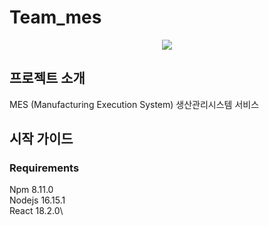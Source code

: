 # Team_mes
<p align="center"><img src="/react-admin-dashboard/public/images/turtle_log.png" ></p>

## 프로젝트 소개
MES (Manufacturing Execution System) 생산관리시스템 서비스

## 시작 가이드

### Requirements
Npm 8.11.0\
Nodejs 16.15.1\
React 18.2.0\
